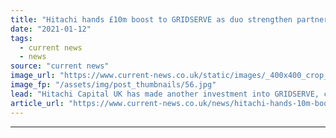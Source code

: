 ```yaml
---
title: "Hitachi hands £10m boost to GRIDSERVE as duo strengthen partnership"
date: "2021-01-12"
tags: 
  - current news
  - news
source: "current news"
image_url: "https://www.current-news.co.uk/static/images/_400x400_crop_center-center/Braintree-Electric-Forecourt-1-credit-GRIDSERVE.jpg"
image_fp: "/assets/img/post_thumbnails/56.jpg"
lead: "​Hitachi Capital UK has made another investment into GRIDSERVE, cementing the partnership between the two."
article_url: "https://www.current-news.co.uk/news/hitachi-hands-10m-boost-to-gridserve-as-duo-strengthen-partnership?utm_source=rss-feeds&utm_medium=rss&utm_campaign=rss"
---
```


---
